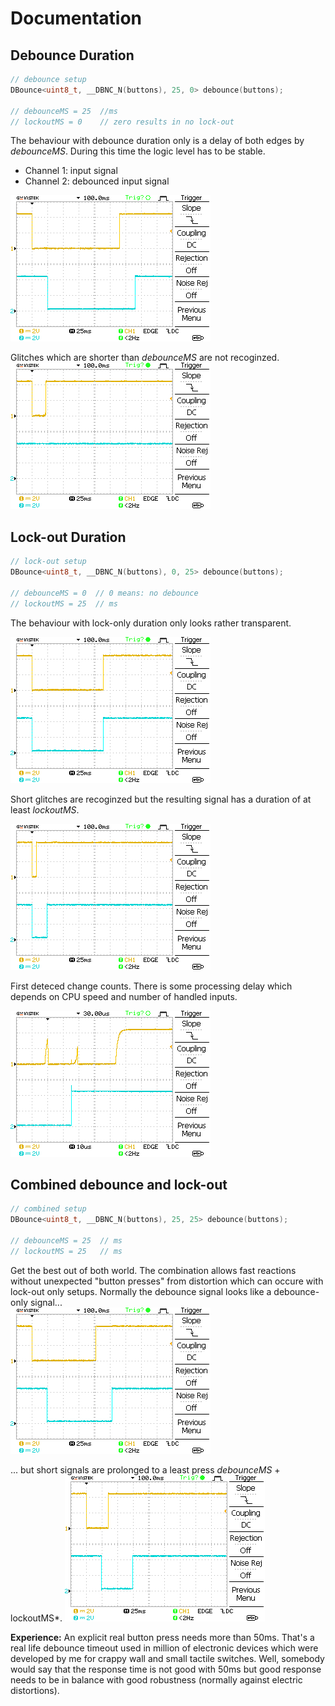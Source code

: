 
Documentation
=============


Debounce Duration
-----------------
```c++
// debounce setup
DBounce<uint8_t, __DBNC_N(buttons), 25, 0> debounce(buttons);

// debounceMS = 25  //ms
// lockoutMS = 0    // zero results in no lock-out
```

The behaviour with debounce duration only is a delay of both edges by *debounceMS*. During this time the logic level has to be stable.

- Channel 1: input signal
- Channel 2: debounced input signal

![debounce only](debounce_only_std.png)

Glitches which are shorter than *debounceMS* are not recoginzed.
![glitch with debounce only](debounce_only_glitch.png)


Lock-out Duration
-----------------
```c++
// lock-out setup 
DBounce<uint8_t, __DBNC_N(buttons), 0, 25> debounce(buttons);

// debounceMS = 0  // 0 means: no debounce
// lockoutMS = 25  // ms
```

The behaviour with lock-only duration only looks rather transparent.

![lock-out only setup](lockout_only_std.png)


Short glitches are recoginzed but the resulting signal has a duration of at least *lockoutMS*.

![glitch wuith lock-out only setup](lockout_only_glitch.png)


First deteced change counts. There is some processing delay which depends on CPU speed and number of handled inputs.

![bouncing with lock-out only setup](lockout_only_bounce.png)


Combined debounce and lock-out
-----------------------------
```c++
// combined setup 
DBounce<uint8_t, __DBNC_N(buttons), 25, 25> debounce(buttons);

// debounceMS = 25  // ms
// lockoutMS = 25   // ms
```
Get the best out of both world. The combination allows fast reactions without unexpected "button presses" from distortion which can occure with lock-out only setups. Normally the debounce signal looks like a debounce-only signal...   
![combined setup](combined_std.png)

... but short signals are prolonged to a least press *debounceMS* + lockoutMS*.
![combined setup with short signal](combined_short.png)


**Experience:**
An explicit real button press needs more than 50ms. That's a real life debounce timeout used in million of electronic devices which were developed by me for crappy wall and small tactile switches. Well, somebody would say that the response time is not good with 50ms but good response needs to be in balance with good robustness (normally against electric distortions).
